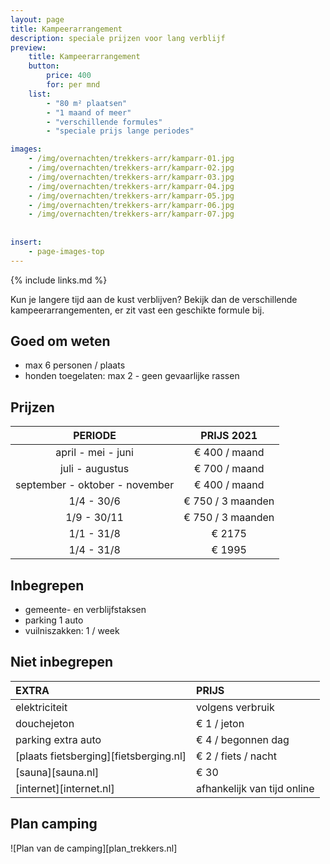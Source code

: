 ```yaml
---
layout: page
title: Kampeerarrangement 
description: speciale prijzen voor lang verblijf
preview: 
    title: Kampeerarrangement
    button:
        price: 400
        for: per mnd
    list:
        - "80 m² plaatsen"
        - "1 maand of meer"
        - "verschillende formules"
        - "speciale prijs lange periodes"

images:
    - /img/overnachten/trekkers-arr/kamparr-01.jpg
    - /img/overnachten/trekkers-arr/kamparr-02.jpg
    - /img/overnachten/trekkers-arr/kamparr-03.jpg
    - /img/overnachten/trekkers-arr/kamparr-04.jpg
    - /img/overnachten/trekkers-arr/kamparr-05.jpg
    - /img/overnachten/trekkers-arr/kamparr-06.jpg
    - /img/overnachten/trekkers-arr/kamparr-07.jpg
 
    
insert:
    - page-images-top
---
```


{% include links.md %}

Kun je langere tijd aan de kust verblijven? Bekijk dan de verschillende kampeerarrangementen, er zit vast een geschikte formule bij.

## Goed om weten

- max 6 personen / plaats
- honden toegelaten: max 2 - geen gevaarlijke rassen

## Prijzen

PERIODE        | PRIJS 2021      
:-------------:|:-----------:|
april - mei - juni | € 400 / maand                     
juli - augustus | € 700 / maand               
september - oktober - november | € 400 / maand
1/4 - 30/6 | € 750 / 3 maanden
1/9 - 30/11 | € 750 / 3 maanden
1/1 - 31/8 | € 2175 
1/4 - 31/8 | € 1995

## Inbegrepen

- gemeente- en verblijfstaksen
- parking 1 auto
- vuilniszakken: 1 / week

## Niet inbegrepen

EXTRA              | PRIJS 
:------------------|:-----------|
elektriciteit      |volgens verbruik 
douchejeton        |€ 1 / jeton
parking extra auto |€ 4 / begonnen dag
[plaats fietsberging][fietsberging.nl]| € 2 / fiets / nacht
[sauna][sauna.nl]              |€ 30
[internet][internet.nl]           |afhankelijk van tijd online

## Plan camping

![Plan van de camping][plan_trekkers.nl]
